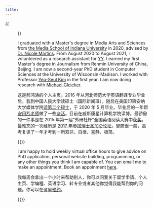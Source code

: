 ```yaml
---
title:
---
```


{{<figure src="/media/great_wall_samll.png" caption="On the Great Wall in 2017, photo by Jude Wang (王秀全)" width="450">}}

I graduated with a Master's degree in Media Arts and Sciences from [the Media School of Indiana University](https://mediaschool.indiana.edu/index.html) in 2020, advised by [Dr. Nicole Martins](https://mediaschool.indiana.edu/people/profile.html?p=nicomart). From August 2020 to August 2021, I volunteered as a research assistant for [YY](http://yongyeol.com/). I earned my first Master's degree in Journalism from Renmin University of China, Beijing. I am now a second-year PhD student in Computer Sciences at the University of Wisconsin-Madison. I worked with Professor [Yea-Seul Kim](https://pages.cs.wisc.edu/~yeaseulkim/) in the first year. I am now doing research with [Michael Gleicher](https://gleicher.sites.cs.wisc.edu/).

<!-- , working with Professor [Yea-Seul Kim](https://pages.cs.wisc.edu/~yeaseulkim/). -->

<!-- - [CV](/files/hongtao_hao_cv.pdf) 
- [Google Scholar](https://scholar.google.com/citations?user=VO6EfSzAAG0C&hl=en&oi=sra) -->

<!-- - [GitHub](https://github.com/hongtaoh/) -->

这是郝鸿涛的个人主页。2016 年从河北师范大学英语翻译专业毕业后，我到中国人民大学读硕士（国际新闻班），随后在美国印第安纳大学媒体学院[读第二个硕士](/cn/2021/06/15/2y/)，于 2020 年 5 月毕业。毕业后的一年帮[安用烈老师](http://yongyeol.com/)做了一些[杂活](https://yyahn.com/covid19-dashboard/)。目前在威斯康星计算机学院读博。最骄傲的一件事是在 2015 年第一届"外研社杯”全国英语阅读大赛中[获奖](/cn/2020/01/06/fltrp-reading-contest/)。最难忘的一次经历是 [2017 年参加瑞士圣加仑论坛](/cn/2020/01/17/2017-st.gallen-memory/)。智商很一般，高考复读了一年才考到一所双非。自律、喜静、极简。


{{<block class = "info">}}

I am happy to hold weekly virtual office hours to give advice on PhD application, personal website building, programming, or any other things you think I am capable of. You can email me to make an appointment. Book an appoinment [here](https://calendly.com/hongtaoh/30min).

我每周会拿出一个小时来帮助别人，你可以问我关于留学申请、个人主页、学编程、英语学习、转专业或者其他你觉得我能帮到你的问题。你可以在这里[预约](https://calendly.com/hongtaoh/30min)。

{{<end>}}

<!-- You can view my journalism pieces in [_St.Gallen Symposium Magazine_](https://www.symposium.org/content?a=75). -->